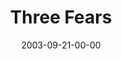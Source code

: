 ---
layout: message
category: message
series: "Fear Factor"
title: "Three Fears"
date: 2003-09-21-00-00
message_id: 205
---